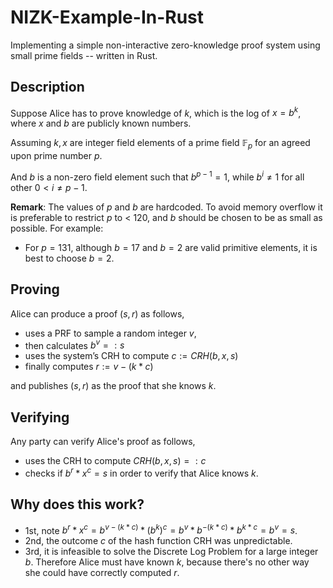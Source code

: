 # NIZK-Example-In-Rust

Implementing a simple non-interactive zero-knowledge proof system using small prime fields -- written in Rust.

## **Description**
Suppose Alice has to prove knowledge of $k$, which is the log of $x = b^k$, where $x$ and $b$ are publicly known numbers. 

Assuming $k, x$ are integer field elements of a prime field $\mathbb{F}_p$ for an agreed upon prime number $p$. 

And $b$ is a non-zero field element such that $b^{p-1} = 1$, while $b^i \not= 1$ for all other $0 < i \not= p-1$.   


**Remark**: The values of $p$ and $b$ are hardcoded. To avoid memory overflow it is preferable to restrict $p$ to < 120, and $b$ should be chosen to be as small as possible. For example: 
- For $p = 131$, although $b = 17$ and $b = 2$ are valid primitive elements, it is best to choose $b = 2$.   


## **Proving** 
Alice can produce a proof $(s, r)$ as follows, 

- uses a PRF to sample a random integer $v$, 
- then calculates $b^v =: s$  
- uses the system’s CRH to compute $c := CRH(b, x, s)$  
- finally computes $r := v - (k*c)$ 

and publishes $(s, r)$ as the proof that she knows $k$.



## **Verifying** 
Any party can verify Alice's proof as follows, 

- uses the CRH to compute $CRH(b, x, s) =: c$
- checks if  $b^r * x^c = s$ in order to verify that Alice knows $k$.


## **Why does this work?** 

- 1st, note $b^r * x^c = b^{v - (k * c)}  * (b^k)^c = b^v * b^{-(k*c)} * b^{k * c} = b^v = s$. 
- 2nd, the outcome $c$ of the hash function CRH was unpredictable. 
- 3rd, it is infeasible to solve the Discrete Log Problem for a large integer $b$. Therefore Alice must have known $k$, because there's no other way she could have correctly computed $r$. 
